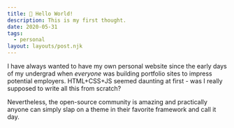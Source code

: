 ```yaml
---
title: 👋 Hello World!
description: This is my first thought.
date: 2020-05-31
tags:
  - personal
layout: layouts/post.njk
---
```

I have always wanted to have my own personal website since the early days of my undergrad when *everyone* was building portfolio sites to impress potential employers. HTML+CSS+JS seemed daunting at first - was I really supposed to write all this from scratch?

 Nevertheless, the open-source community is amazing and practically anyone can simply slap on a theme in their favorite framework and call it day.
